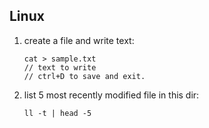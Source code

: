 ## Linux

1. create a file and write text:

   ```shell
   cat > sample.txt
   // text to write
   // ctrl+D to save and exit.
   ```

   

2. list 5 most recently modified file in this dir:

   ```shell
   ll -t | head -5
   ```

   

   

